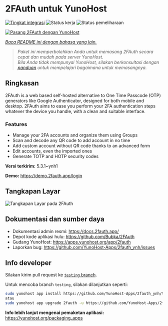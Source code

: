 <!--
N.B.: README ini dibuat secara otomatis oleh <https://github.com/YunoHost/apps/tree/master/tools/readme_generator>
Ini TIDAK boleh diedit dengan tangan.
-->

# 2FAuth untuk YunoHost

[![Tingkat integrasi](https://dash.yunohost.org/integration/2fauth.svg)](https://ci-apps.yunohost.org/ci/apps/2fauth/) ![Status kerja](https://ci-apps.yunohost.org/ci/badges/2fauth.status.svg) ![Status pemeliharaan](https://ci-apps.yunohost.org/ci/badges/2fauth.maintain.svg)

[![Pasang 2FAuth dengan YunoHost](https://install-app.yunohost.org/install-with-yunohost.svg)](https://install-app.yunohost.org/?app=2fauth)

*[Baca README ini dengan bahasa yang lain.](./ALL_README.md)*

> *Paket ini memperbolehkan Anda untuk memasang 2FAuth secara cepat dan mudah pada server YunoHost.*  
> *Bila Anda tidak mempunyai YunoHost, silakan berkonsultasi dengan [panduan](https://yunohost.org/install) untuk mempelajari bagaimana untuk memasangnya.*

## Ringkasan

2FAuth is a web based self-hosted alternative to One Time Passcode (OTP) generators like Google Authenticator, designed for both mobile and desktop.
2FAuth aims to ease you perform your 2FA authentication steps whatever the device you handle, with a clean and suitable interface.

### Features

- Manage your 2FA accounts and organize them using Groups
- Scan and decode any QR code to add account in no time
- Add custom account without QR code thanks to an advanced form
- Edit accounts, even the imported ones
- Generate TOTP and HOTP security codes

**Versi terkirim:** 5.3.1~ynh1

**Demo:** <https://demo.2fauth.app/login>

## Tangkapan Layar

![Tangkapan Layar pada 2FAuth](./doc/screenshots/screenshot.png)

## Dokumentasi dan sumber daya

- Dokumentasi admin resmi: <https://docs.2fauth.app/>
- Depot kode aplikasi hulu: <https://github.com/Bubka/2FAuth>
- Gudang YunoHost: <https://apps.yunohost.org/app/2fauth>
- Laporkan bug: <https://github.com/YunoHost-Apps/2fauth_ynh/issues>

## Info developer

Silakan kirim pull request ke [`testing` branch](https://github.com/YunoHost-Apps/2fauth_ynh/tree/testing).

Untuk mencoba branch `testing`, silakan dilanjutkan seperti:

```bash
sudo yunohost app install https://github.com/YunoHost-Apps/2fauth_ynh/tree/testing --debug
atau
sudo yunohost app upgrade 2fauth -u https://github.com/YunoHost-Apps/2fauth_ynh/tree/testing --debug
```

**Info lebih lanjut mengenai pemaketan aplikasi:** <https://yunohost.org/packaging_apps>
